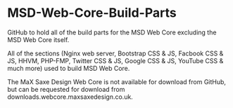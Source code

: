 # MSD-Web-Core-Build-Parts

GitHub to hold all of the build parts for the MSD Web Core excluding the MSD Web Core itself.

All of the sections (Nginx web server, Bootstrap CSS & JS, Facbook CSS & JS, HHVM, PHP-FMP, Twitter CSS & JS, Google CSS & JS, YouTube CSS & much more) used to build MSD Web Core.

The MaX Saxe Design Web Core is not available for download from GitHub, but can be requested for download from downloads.webcore.maxsaxedesign.co.uk.
